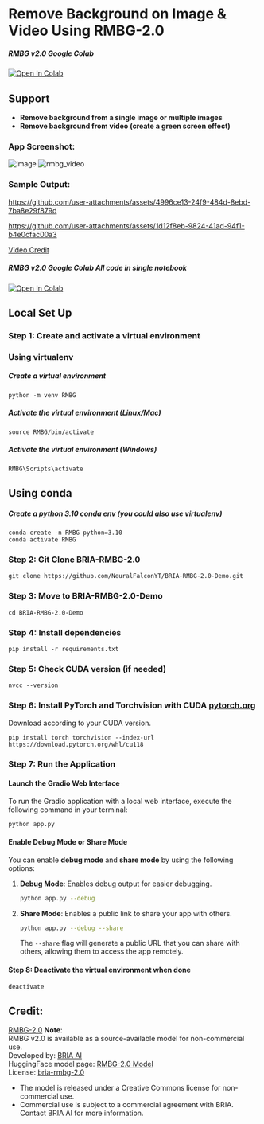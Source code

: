 # Remove Background on Image & Video Using RMBG-2.0
##### RMBG v2.0 Google Colab
[![Open In Colab](https://colab.research.google.com/assets/colab-badge.svg)](https://colab.research.google.com/github/NeuralFalconYT/BRIA-RMBG-2.0-Demo/blob/main/rmbg_2.0.ipynb) <br>

## Support

- **Remove background from a single image or multiple images**
- **Remove background from video (create a green screen effect)**
  <br>
### App Screenshot: 
![image](https://github.com/user-attachments/assets/53654f9e-7387-4e5a-a273-c09fddf4d687)
![rmbg_video](https://github.com/user-attachments/assets/991951eb-7a8e-47f3-8751-989daed37d1e)

### Sample Output:
https://github.com/user-attachments/assets/4996ce13-24f9-484d-8ebd-7ba8e29f879d


https://github.com/user-attachments/assets/1d12f8eb-9824-41ad-94f1-b4e0cfac00a3

[Video Credit](https://pixabay.com/videos/woman-hair-drying-bathroom-bathe-37325/)


##### RMBG v2.0 Google Colab All code in single notebook
[![Open In Colab](https://colab.research.google.com/assets/colab-badge.svg)](https://colab.research.google.com/github/NeuralFalconYT/BRIA-RMBG-2.0-Demo/blob/main/rmbg_2.0_embedded.ipynb) <br>

## Local Set Up

### Step 1: Create and activate a virtual environment
### Using virtualenv
##### Create a virtual environment
```
python -m venv RMBG
```
##### Activate the virtual environment (Linux/Mac)
```
source RMBG/bin/activate
```
##### Activate the virtual environment (Windows)
```
RMBG\Scripts\activate
```
## Using conda
##### Create a python 3.10 conda env (you could also use virtualenv)
```
conda create -n RMBG python=3.10
conda activate RMBG
```
### Step 2: Git Clone BRIA-RMBG-2.0
```
git clone https://github.com/NeuralFalconYT/BRIA-RMBG-2.0-Demo.git
```
### Step 3: Move to BRIA-RMBG-2.0-Demo
```
cd BRIA-RMBG-2.0-Demo
```
### Step 4: Install dependencies
```
pip install -r requirements.txt
```
### Step 5: Check CUDA version (if needed)
```
nvcc --version
```
### Step 6: Install PyTorch and Torchvision with CUDA [pytorch.org](https://pytorch.org/get-started/locally/) 
Download according to your CUDA version.
```
pip install torch torchvision --index-url https://download.pytorch.org/whl/cu118
```


### Step 7: Run the Application

#### Launch the Gradio Web Interface
To run the Gradio application with a local web interface, execute the following command in your terminal:

```bash
python app.py 
```
#### Enable Debug Mode or Share Mode
You can enable **debug mode** and **share mode** by using the following options:

1. **Debug Mode**: Enables debug output for easier debugging.
   ```bash
   python app.py --debug
   ```

2. **Share Mode**: Enables a public link to share your app with others.
   ```bash
   python app.py --debug --share
   ```

   The `--share` flag will generate a public URL that you can share with others, allowing them to access the app remotely.


#### Step 8: Deactivate the virtual environment when done
```
deactivate
```

## Credit:
[RMBG-2.0](https://huggingface.co/briaai/RMBG-2.0)
**Note**:<br>
  RMBG v2.0 is available as a source-available model for non-commercial use.<br>
  Developed by: [BRIA AI](https://bria.ai/) <br> HuggingFace model page: [RMBG-2.0 Model](https://huggingface.co/briaai/RMBG-2.0) <br>License: [bria-rmbg-2.0](https://bria.ai/bria-huggingface-model-license-agreement/) 
  * The model is released under a Creative Commons license for non-commercial use.
  * Commercial use is subject to a commercial agreement with BRIA. Contact BRIA AI for more information.
